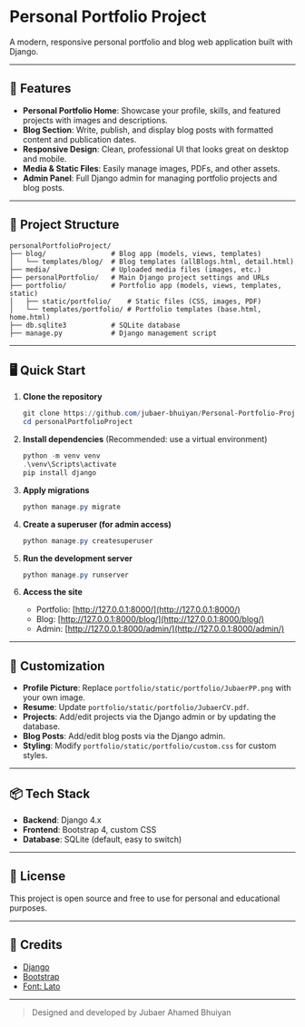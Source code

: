 # Personal Portfolio Project

A modern, responsive personal portfolio and blog web application built with Django.

---

## 🚀 Features

- **Personal Portfolio Home**: Showcase your profile, skills, and featured projects with images and descriptions.
- **Blog Section**: Write, publish, and display blog posts with formatted content and publication dates.
- **Responsive Design**: Clean, professional UI that looks great on desktop and mobile.
- **Media & Static Files**: Easily manage images, PDFs, and other assets.
- **Admin Panel**: Full Django admin for managing portfolio projects and blog posts.

---

## 📁 Project Structure

```
personalPortfolioProject/
├── blog/                # Blog app (models, views, templates)
│   └── templates/blog/  # Blog templates (allBlogs.html, detail.html)
├── media/               # Uploaded media files (images, etc.)
├── personalPortfolio/   # Main Django project settings and URLs
├── portfolio/           # Portfolio app (models, views, templates, static)
│   ├── static/portfolio/    # Static files (CSS, images, PDF)
│   └── templates/portfolio/ # Portfolio templates (base.html, home.html)
├── db.sqlite3           # SQLite database
├── manage.py            # Django management script
```

---

## 🖥️ Quick Start

1. **Clone the repository**
   ```powershell
   git clone https://github.com/jubaer-bhuiyan/Personal-Portfolio-Project
   cd personalPortfolioProject
   ```

2. **Install dependencies**
   (Recommended: use a virtual environment)
   ```powershell
   python -m venv venv
   .\venv\Scripts\activate
   pip install django
   ```

3. **Apply migrations**
   ```powershell
   python manage.py migrate
   ```

4. **Create a superuser (for admin access)**
   ```powershell
   python manage.py createsuperuser
   ```

5. **Run the development server**
   ```powershell
   python manage.py runserver
   ```

6. **Access the site**
   - Portfolio: [http://127.0.0.1:8000/](http://127.0.0.1:8000/)
   - Blog: [http://127.0.0.1:8000/blog/](http://127.0.0.1:8000/blog/)
   - Admin: [http://127.0.0.1:8000/admin/](http://127.0.0.1:8000/admin/)

---

## 📝 Customization

- **Profile Picture**: Replace `portfolio/static/portfolio/JubaerPP.png` with your own image.
- **Resume**: Update `portfolio/static/portfolio/JubaerCV.pdf`.
- **Projects**: Add/edit projects via the Django admin or by updating the database.
- **Blog Posts**: Add/edit blog posts via the Django admin.
- **Styling**: Modify `portfolio/static/portfolio/custom.css` for custom styles.

---

## 📦 Tech Stack

- **Backend**: Django 4.x
- **Frontend**: Bootstrap 4, custom CSS
- **Database**: SQLite (default, easy to switch)

---

## 📄 License

This project is open source and free to use for personal and educational purposes.

---

## 🙏 Credits

- [Django](https://www.djangoproject.com/)
- [Bootstrap](https://getbootstrap.com/)
- [Font: Lato](https://fonts.google.com/specimen/Lato)

---

> Designed and developed by Jubaer Ahamed Bhuiyan
